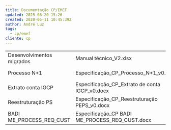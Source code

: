 ```yaml
---
title: Documentação CP/EMEF
updated: 2025-08-20 15:26
created: 2020-05-11 10:45:39Z
author: André Luz
tags:
  - cp/emef
cliente: cp
---
```


|     |     |     |
| --- | --- | --- |
| Desenvolvimentos migrados | Manual técnico_V2.xlsx | - [X] |
| Processo N+1 | Especificação_CP_Processo_N+1_v0.docx | - [X] |
| Extrato conta IGCP | Especificação_CP_Extrato de conta IGCP_v0.docx | - [X] |
| Reestruturação PS | Especificação_CP_Reestruturação PEPS_v0.docx | - [X] |
| BADI ME_PROCESS_REQ_CUST | Especificação_CP BADI ME_PROCESS_REQ_CUST.docx | - [X] |
